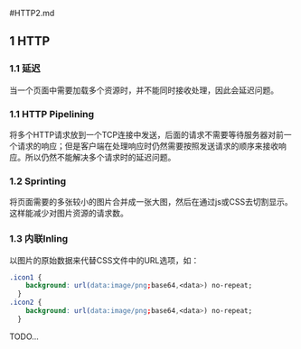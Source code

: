 #HTTP2.md
## 1 HTTP
### 1.1 延迟
当一个页面中需要加载多个资源时，并不能同时接收处理，因此会延迟问题。

### 1.1 HTTP Pipelining
将多个HTTP请求放到一个TCP连接中发送，后面的请求不需要等待服务器对前一个请求的响应；但是客户端在处理响应时仍然需要按照发送请求的顺序来接收响应。所以仍然不能解决多个请求时的延迟问题。

### 1.2 Sprinting
将页面需要的多张较小的图片合并成一张大图，然后在通过js或CSS去切割显示。这样能减少对图片资源的请求数。

### 1.3 内联Inling
以图片的原始数据来代替CSS文件中的URL选项，如：

```CSS
.icon1 {
    background: url(data:image/png;base64,<data>) no-repeat;
  }
.icon2 {
    background: url(data:image/png;base64,<data>) no-repeat;
  }
```

TODO...